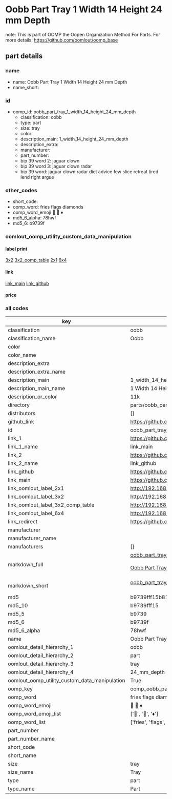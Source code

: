 # Oobb Part Tray 1 Width 14 Height 24 mm Depth  

note: This is part of OOMP the Oopen Organization Method For Parts. For more details: https://github.com/oomlout/oomp_base

##  part details
  







### name
* name: Oobb Part Tray 1 Width 14 Height 24 mm Depth
* name_short: 
### id
* oomp_id: oobb_part_tray_1_width_14_height_24_mm_depth
  * classification: oobb
  * type: part
  * size: tray
  * color: 
  * description_main: 1_width_14_height_24_mm_depth
  * description_extra: 
  * manufacturer: 
  * part_number: 
  * bip 39 word 2: jaguar clown
  * bip 39 word 3: jaguar clown radar
  * bip 39 word: jaguar clown radar diet advice few slice retreat tired lend right argue

### other_codes
* short_code: 
* oomp_word: fries flags diamonds
* oomp_word_emoji :fries: :flags: :diamonds:
* md5_6_alpha: 78hwf
* md5_6: b9739f






### oomlout_oomp_utility_custom_data_manipulation
#### label print
[3x2](http://192.168.1.245:1112/?label=oomp%2078hwf)
[3x2_oomp_table](http://192.168.1.108:1112/?label=oomp%2078hwf)
[2x1](http://192.168.1.242:1112/?label=oomp%2078hwf)
[6x4](http://192.168.1.55:1112/?label=oomp%2078hwf)    

#### link

[link_main](https://github.com/oomlout/oomlout_oomp_version_1_messy/tree/main/parts/oobb_part_tray_1_width_14_height_24_mm_depth) [link_github](https://github.com/oomlout/oomlout_oomp_version_1_messy/tree/main/parts/oobb_part_tray_1_width_14_height_24_mm_depth)                             

#### price







### all codes 
| key | value |  
| --- | --- |  
| classification | oobb |  
| classification_name | Oobb |  
| color |  |  
| color_name |  |  
| description_extra |  |  
| description_extra_name |  |  
| description_main | 1_width_14_height_24_mm_depth |  
| description_main_name | 1 Width 14 Height 24 mm Depth |  
| description_or_color | 11k |  
| directory | parts/oobb_part_tray_1_width_14_height_24_mm_depth |  
| distributors | [] |  
| github_link | https://github.com/oomlout/oomlout_oomp_part_src/tree/main/parts/oobb_part_tray_1_width_14_height_24_mm_depth |  
| id | oobb_part_tray_1_width_14_height_24_mm_depth |  
| link_1 | https://github.com/oomlout/oomlout_oomp_version_1_messy/tree/main/parts/oobb_part_tray_1_width_14_height_24_mm_depth |  
| link_1_name | link_main |  
| link_2 | https://github.com/oomlout/oomlout_oomp_version_1_messy/tree/main/parts/oobb_part_tray_1_width_14_height_24_mm_depth |  
| link_2_name | link_github |  
| link_github | https://github.com/oomlout/oomlout_oomp_version_1_messy/tree/main/parts/oobb_part_tray_1_width_14_height_24_mm_depth |  
| link_main | https://github.com/oomlout/oomlout_oomp_version_1_messy/tree/main/parts/oobb_part_tray_1_width_14_height_24_mm_depth |  
| link_oomlout_label_2x1 | http://192.168.1.242:1112/?label=oomp%2078hwf |  
| link_oomlout_label_3x2 | http://192.168.1.245:1112/?label=oomp%2078hwf |  
| link_oomlout_label_3x2_oomp_table | http://192.168.1.108:1112/?label=oomp%2078hwf |  
| link_oomlout_label_6x4 | http://192.168.1.55:1112/?label=oomp%2078hwf |  
| link_redirect | https://github.com/oomlout/oomlout_oomp_version_1_messy/tree/main/parts/oobb_part_tray_1_width_14_height_24_mm_depth |  
| manufacturer |  |  
| manufacturer_name |  |  
| manufacturers | [] |  
| markdown_full | [oobb_part_tray_1_width_14_height_24_mm_depth](none)<br>[](none)<br>[Oobb Part Tray 1 Width 14 Height 24 Mm Depth](none)<br><br> |  
| markdown_short | [oobb_part_tray_1_width_14_height_24_mm_depth](none)<br><br> |  
| md5 | b9739fff15b8196d560203db614b03b9 |  
| md5_10 | b9739fff15 |  
| md5_5 | b9739 |  
| md5_6 | b9739f |  
| md5_6_alpha | 78hwf |  
| name | Oobb Part Tray 1 Width 14 Height 24 mm Depth |  
| oomlout_detail_hierarchy_1 | oobb |  
| oomlout_detail_hierarchy_2 | part |  
| oomlout_detail_hierarchy_3 | tray |  
| oomlout_detail_hierarchy_4 | 24_mm_depth |  
| oomlout_oomp_utility_custom_data_manipulation | True |  
| oomp_key | oomp_oobb_part_tray_1_width_14_height_24_mm_depth |  
| oomp_word | fries flags diamonds |  
| oomp_word_emoji | :fries: :flags: :diamonds: |  
| oomp_word_emoji_list | [':fries:', ':flags:', ':diamonds:'] |  
| oomp_word_list | ['fries', 'flags', 'diamonds'] |  
| part_number |  |  
| part_number_name |  |  
| short_code |  |  
| short_name |  |  
| size | tray |  
| size_name | Tray |  
| type | part |  
| type_name | Part |  
